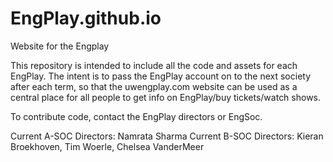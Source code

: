 # EngPlay.github.io
Website for the Engplay

This repository is intended to include all the code and assets for each EngPlay. The intent is to pass the EngPlay account on to the next society after each term, so that the uwengplay.com website can be used as a central place for all people to get info on EngPlay/buy tickets/watch shows. 


To contribute code, contact the EngPlay directors or EngSoc.   

Current A-SOC Directors: Namrata Sharma
Current B-SOC Directors: Kieran Broekhoven, Tim Woerle, Chelsea VanderMeer
